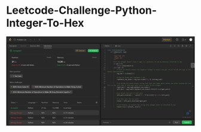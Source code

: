 # Leetcode-Challenge-Python-Integer-To-Hex

<picture>
 <img alt="Screenshot1" src="https://raw.githubusercontent.com/ambientWave/Leetcode-Challenge-Python-Integer-To-Hex/main/Image1.png">
</picture>
